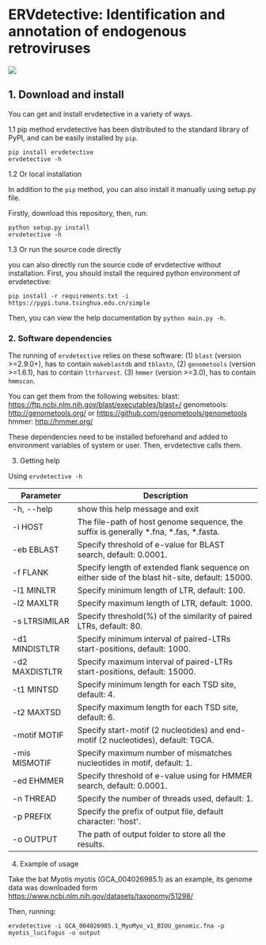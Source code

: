 # ERVdetective: Identification and annotation of endogenous retroviruses

![](https://img.shields.io/badge/System-Windows/Linux/MacOS-green.svg)


## 1. Download and install

You can get and install ervdetective in a variety of ways.

1.1 pip method
ervdetective has been distributed to the standard library of PyPI, and can be easily installed by ```pip```.

```
pip install ervdetective
ervdetective -h
```

1.2 Or local installation

In addition to the  ```pip``` method, you can also install it manually using setup.py file. 

Firstly, download this repository, then, run:
```
python setup.py install
ervdetective -h
```

1.3 Or run the source code directly

you can also directly run the source code of ervdetective without installation. First, you should install the required python environment of ervdetective:

```
pip install -r requirements.txt -i https://pypi.tuna.tsinghua.edu.cn/simple
```

Then, you can view the help documentation by ```python main.py -h```.

### 2. Software dependencies
The running of ```ervdetective``` relies on these software:
(1) ```blast``` (version >=2.9.0+), has to contain ```makeblastdb``` and ```tblastn```,
(2) ```genometools``` (version >=1.6.1), has to contain ```ltrharvest```.
(3) ```hmmer``` (version >=3.0), has to contain ```hmmscan```.

You can get them from the following websites:
blast: https://ftp.ncbi.nlm.nih.gov/blast/executables/blast+/
genometools: http://genometools.org/ or https://github.com/genometools/genometools
hmmer: http://hmmer.org/

These dependencies need to be installed beforehand and added to environment variables of system or user. Then, ervdetective calls them. 

3. Getting help

Using ```ervdetective -h```

| Parameter | Description |
| --- | --- |
|-h, --help | show this help message and exit|
|-i HOST | The file-path of host genome sequence, the suffix is generally *.fna, *.fas, *.fasta.|
|-eb EBLAST | Specify threshold of e-value for BLAST search, default: 0.0001.|
|-f FLANK | Specify length of extended flank sequence on either side of the blast hit-site, default: 15000.|
|-l1 MINLTR | Specify minimum length of LTR, default: 100.|
|-l2 MAXLTR | Specify maximum length of LTR, default: 1000.|
|-s LTRSIMILAR | Specify threshold(%) of the similarity of paired LTRs, default: 80.|
|-d1 MINDISTLTR | Specify minimum interval of paired-LTRs start-positions, default: 1000.|
|-d2 MAXDISTLTR | Specify maximum interval of paired-LTRs start-positions, default: 15000.|
|-t1 MINTSD | Specify minimum length for each TSD site, default: 4.|
|-t2 MAXTSD | Specify maximum length for each TSD site, default: 6.|
|-motif MOTIF | Specify start-motif (2 nucleotides) and end-motif (2 nucleotides), default: TGCA.|
|-mis MISMOTIF | Specify maximum number of mismatches nucleotides in motif, default: 1.|
|-ed EHMMER | Specify threshold of e-value using for HMMER search, default: 0.0001.|
|-n THREAD | Specify the number of threads used, default: 1.|
|-p PREFIX | Specify the prefix of output file, default character: 'host'.|
|-o OUTPUT | The path of output folder to store all the results.|


4. Example of usage

Take the bat Myotis myotis (GCA_004026985.1) as an example, its genome data was downloaded form https://www.ncbi.nlm.nih.gov/datasets/taxonomy/51298/

Then, running:

```
ervdetective -i GCA_004026985.1_MyoMyo_v1_BIUU_genomic.fna -p myotis_lucifugus -o output
```
